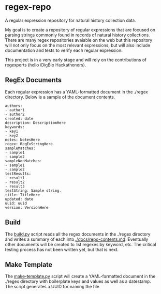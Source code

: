 regex-repo
==========

A regular expression repository for natural history collection data.

My goal is to create a repository of regular expressions that are focused on parsing strings commonly found in records of natural history collections. There are many regex repositories avaiable on the web but this repository will not only focus on the most relevant expressions, but will also include documentation and tests to verify each regular expression.

This project is in a very early stage and will rely on the contributions of regexperts (hello iDigBio Hackathoners).

## RegEx Documents 
Each regular expression has a YAML-formatted document in the ./regex directory. Below is a sample of the document contents.


    authors:
    - author1
    - author2
    created: date
    description: DescriptionHere
    keywords:
    - key1
    - key2
    notes: NotesHere
    regex: RegExStringHere
    sampleMatches:
    - sample1
    - sample2
    sampleNonMatches:
    - sample1
    - sample2
    testResults:
    - result1
    - result2
    - result3
    testString: Sample string.
    title: TitleHere
    updated: date
    uuid: uuid
    version: VersionHere

## Build 
The [build.py](build.py) script reads all the regex documents in the ./regex directory and writes a summary of each into [./docs/repo-contents.md](/docs/repo-contents.md). Eventually other documents will be created to list regexes by keyword, etc. The critical testing process has not been written yet, but that is next.

## Make Template 
The [make-template.py](make-template.py) script will create a YAML-formatted document in the ./regex directory with boilerplate keys and values as well as a datestamp. The script generates a UUID for naming the file.

